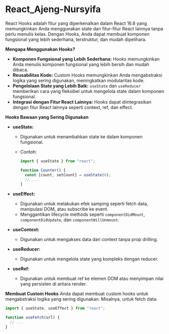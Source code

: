# React_Ajeng-Nursyifa

React Hooks adalah fitur yang diperkenalkan dalam React 16.8 yang memungkinkan Anda menggunakan state dan fitur-fitur React lainnya tanpa perlu menulis kelas. Dengan Hooks, Anda dapat membuat komponen fungsional yang lebih sederhana, terstruktur, dan mudah dipelihara.

**Mengapa Menggunakan Hooks?**

- **Komponen Fungsional yang Lebih Sederhana:** Hooks memungkinkan Anda menulis komponen fungsional yang lebih bersih dan mudah dibaca.
- **Reusabilitas Kode:** Custom Hooks memungkinkan Anda mengabstraksi logika yang sering digunakan, meningkatkan modularitas kode.
- **Pengelolaan State yang Lebih Baik:** `useState` dan `useReducer` memberikan cara yang fleksibel untuk mengelola state dalam komponen fungsional.
- **Integrasi dengan Fitur React Lainnya:** Hooks dapat diintegrasikan dengan fitur React lainnya seperti context, ref, dan effect.

**Hooks Bawaan yang Sering Digunakan**

- **useState:**

  - Digunakan untuk menambahkan state ke dalam komponen fungsional.
  - Contoh:

    ```javascript
    import { useState } from "react";

    function Counter() {
      const [count, setCount] = useState(0);
      // ...
    }
    ```

- **useEffect:**
  - Digunakan untuk melakukan efek samping seperti fetch data, manipulasi DOM, atau subscribe ke event.
  - Menggantikan lifecycle methods seperti `componentDidMount`, `componentDidUpdate`, dan `componentWillUnmount`.
- **useContext:**
  - Digunakan untuk mengakses data dari context tanpa prop drilling.
- **useReducer:**
  - Digunakan untuk mengelola state yang kompleks dengan reducer.
- **useRef:**
  - Digunakan untuk membuat ref ke elemen DOM atau menyimpan nilai yang persisten di antara render.

**Membuat Custom Hooks**
Anda dapat membuat custom hooks untuk mengabstraksi logika yang sering digunakan. Misalnya, untuk fetch data:

```javascript
import { useState, useEffect } from "react";

function useFetch(url) {
  // ...
}
```
